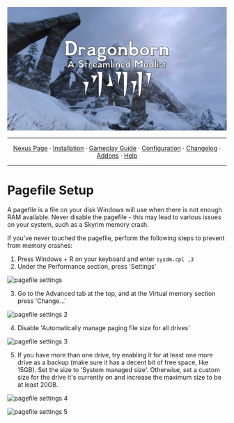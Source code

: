 <a href="#"><img src="images/banner.webp" target="_blank"></a>

---

<p align="center">
  <a href="https://www.nexusmods.com/skyrimspecialedition/mods/80877">Nexus Page</a> ·
  <a href="README.md">Installation</a> ·
  <a href="GAMEPLAY.md">Gameplay Guide</a> ·
  <a href="CONFIGURATION.md">Configuration</a> ·
  <a href="CHANGELOG.md">Changelog</a> ·
  <a href="ADDONS.md">Addons</a> ·
  <a href="HELP.md">Help</a>
</p>

---

# Pagefile Setup

A pagefile is a file on your disk Windows will use when there is not enough RAM available. Never disable the pagefile - this may lead to various issues on your system, such as a Skyrim memory crash.

If you've never touched the pagefile, perform the following steps to prevent from memory crashes:

1. Press Windows + R on your keyboard and enter `sysdm.cpl ,3`
2. Under the Performance section, press 'Settings'

![pagefile settings](https://raw.githubusercontent.com/Guitarninja2/redoran/main/images/pagefile1.png)

3. Go to the Advanced tab at the top, and at the Virtual memory section press 'Change...'

![pagefile settings 2](https://raw.githubusercontent.com/Guitarninja2/redoran/main/images/pagefile2.png)

4. Disable 'Automatically manage paging file size for all drives'

![pagefile settings 3](https://raw.githubusercontent.com/Guitarninja2/redoran/main/images/pagefile3.png)

5. If you have more than one drive, try enabling it for at least one more drive as a backup (make sure it has a decent bit of free space, like 15GB). Set the size to 'System managed size'.
   Otherwise, set a custom size for the drive it's currently on and increase the maximum size to be at least 20GB.

![pagefile settings 4](https://raw.githubusercontent.com/Guitarninja2/redoran/main/images/pagefile4.png)

![pagefile settings 5](https://raw.githubusercontent.com/Guitarninja2/redoran/main/images/pagefile5.png)

